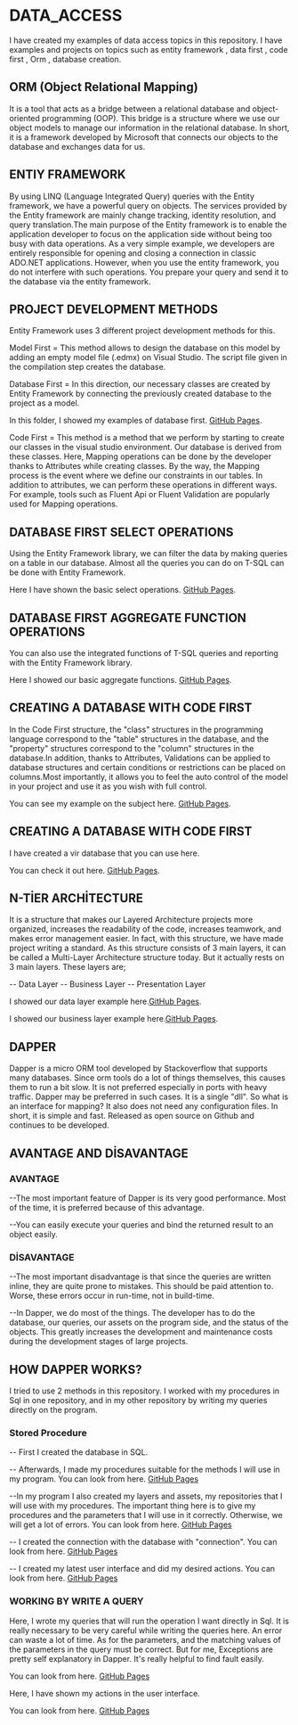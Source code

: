 # DATA_ACCESS
I have created my examples of data access topics in this repository. I have examples and projects on topics such as entity framework , data first , code first , Orm , database creation.

## ORM (Object Relational Mapping)
It is a tool that acts as a bridge between a relational database and object-oriented programming (OOP). This bridge is a structure where we use our object models to manage our information in the relational database. In short, it is a framework developed by Microsoft that connects our objects to the database and exchanges data for us.

## ENTIY FRAMEWORK
By using LINQ (Language Integrated Query) queries with the Entity framework, we have a powerful query on objects. The services provided by the Entity framework are mainly change tracking, identity resolution, and query translation.The main purpose of the Entity framework is to enable the application developer to focus on the application side without being too busy with data operations. As a very simple example, we developers are entirely responsible for opening and closing a connection in classic ADO.NET applications. However, when you use the entity framework, you do not interfere with such operations. You prepare your query and send it to the database via the entity framework.

## PROJECT DEVELOPMENT METHODS

Entity Framework uses 3 different project development methods for this.

Model First = This method allows to design the database on this model by adding an empty model file (.edmx) on Visual Studio. The script file given in the compilation step creates the database.

Database First = In this direction, our necessary classes are created by Entity Framework by connecting the previously created database to the project as a model.

In this folder, I showed my examples of database first. [GitHub Pages](https://github.com/oguzhanKomcu/DATA_ACCESS/tree/master/DB_First).

Code First =  This method is a method that we perform by starting to create our classes in the visual studio environment. Our database is derived from these classes. Here, Mapping operations can be done by the developer thanks to Attributes while creating classes. By the way, the Mapping process is the event where we define our constraints in our tables. In addition to attributes, we can perform these operations in different ways. For example, tools such as Fluent Api or Fluent Validation are popularly used for Mapping operations.

## DATABASE FIRST SELECT OPERATIONS

Using the Entity Framework library, we can filter the data by making queries on a table in our database. Almost all the queries you can do on T-SQL can be done with Entity Framework. 

Here I have shown the basic select operations. [GitHub Pages](https://github.com/oguzhanKomcu/DATA_ACCESS/blob/master/DB_First/Linq_To_Queries.cs).

## DATABASE FIRST AGGREGATE FUNCTION OPERATIONS

You can also use the integrated functions of T-SQL queries and reporting with the Entity Framework library.

Here I showed our basic aggregate functions. [GitHub Pages](https://github.com/oguzhanKomcu/DATA_ACCESS/blob/master/DB_First/Linq_Aggregate_Function_Examples.cs).

## CREATING A DATABASE WITH CODE FIRST

In the Code First structure, the "class" structures in the programming language correspond to the "table" structures in the database, and the "property" structures correspond to the "column" structures in the database.In addition, thanks to Attributes, Validations can be applied to database structures and certain conditions or restrictions can be placed on columns.Most importantly, it allows you to feel the auto control of the model in your project and use it as you wish with full control.

You can see my example on the subject here. [GitHub Pages](https://github.com/oguzhanKomcu/DATA_ACCESS/tree/master/Code_First).

## CREATING A DATABASE WITH CODE FIRST

I have created a vir database that you can use here.

You can check it out here. [GitHub Pages](https://github.com/oguzhanKomcu/DATA_ACCESS/tree/master/Code_First_Example).

##  N-TİER ARCHİTECTURE
It is a structure that makes our Layered Architecture projects more organized, increases the readability of the code, increases teamwork, and makes error management easier. In fact, with this structure, we have made project writing a standard. As this structure consists of 3 main layers, it can be called a Multi-Layer Architecture structure today. But it actually rests on 3 main layers. These layers are;

-- Data Layer 
-- Business Layer 
-- Presentation Layer 

I showed our data layer example here.[GitHub Pages](https://github.com/oguzhanKomcu/DATA_ACCESS/tree/master/BankaDatabase_Project.Models).

I showed our business layer  example here.[GitHub Pages](https://github.com/oguzhanKomcu/DATA_ACCESS/tree/master/BankDatabase_Project.Infrastructure).


## DAPPER

Dapper is a micro ORM tool developed by Stackoverflow that supports many databases. Since orm tools do a lot of things themselves, this causes them to run a bit slow. It is not preferred especially in ports with heavy traffic. Dapper may be preferred in such cases. It is a single "dll". So what is an interface for mapping? It also does not need any configuration files. In short, it is simple and fast. Released as open source on Github and continues to be developed.

## AVANTAGE AND DİSAVANTAGE
### AVANTAGE
 
 --The most important feature of Dapper is its very good performance. Most of the time, it is preferred because of this advantage.
 
 --You can easily execute your queries and bind the returned result to an object easily.
 
### DİSAVANTAGE

 --The most important disadvantage is that since the queries are written inline, they are quite prone to mistakes. This should be paid attention to. Worse, these errors occur in run-time, not in build-time.
 
 --In Dapper, we do most of the things. The developer has to do the database, our queries, our assets on the program side, and the status of the objects. This greatly increases the development and maintenance costs during the development stages of large projects.
 
## HOW DAPPER WORKS?

I tried to use 2 methods in this repository. I worked with my procedures in Sql in one repository, and in my other repository by writing my queries directly on the program.

### Stored Procedure 

 -- First I created the database in SQL.
 
 -- Afterwards, I made my procedures suitable for the methods I will use in my program. You can look from here. [GitHub Pages](https://github.com/oguzhanKomcu/DATA_ACCESS/blob/master/dapperCrud.sql)
 
 --In my program I also created my layers and assets, my repositories that I will use with my procedures. The important thing here is to give my procedures and the parameters that I will use in it correctly. Otherwise, we will get a lot of errors. You can look from here. [GitHub Pages](https://github.com/oguzhanKomcu/DATA_ACCESS/blob/master/Dapper_BankDb_Project.Intfrastructure/Repositories/Concrete/CustomerRepository.cs)
 
 -- I created the connection with the database with "connection". You can look from here. [GitHub Pages](https://github.com/oguzhanKomcu/DATA_ACCESS/blob/master/Dapper_BankDb_Project.Intfrastructure/Repositories/Abstract/KernelRepository.cs)
 
 --  I created my latest user interface and did my desired actions. You can look from here. [GitHub Pages](https://github.com/oguzhanKomcu/DATA_ACCESS/blob/master/Dapper_BankDb_Project.UserInterface/CustomerCrud.cs)
 
### WORKING BY WRITE A QUERY

Here, I wrote my queries that will run the operation I want directly in Sql. It is really necessary to be very careful while writing the queries here. An error can waste a lot of time. As for the parameters, and the matching values of the parameters in the query must be correct. But for me, Exceptions are pretty self explanatory in Dapper. It's really helpful to find fault easily.

You can look from here. [GitHub Pages](https://github.com/oguzhanKomcu/DATA_ACCESS/blob/master/Dapper_BankDb_Project.Intfrastructure/Repositories/Concrete/AccountRepository.cs)

Here, I have shown my actions in the user interface.

You can look from here. [GitHub Pages](https://github.com/oguzhanKomcu/DATA_ACCESS/blob/master/Dapper_BankDb_Project.UserInterface/AccountCrud.cs)
